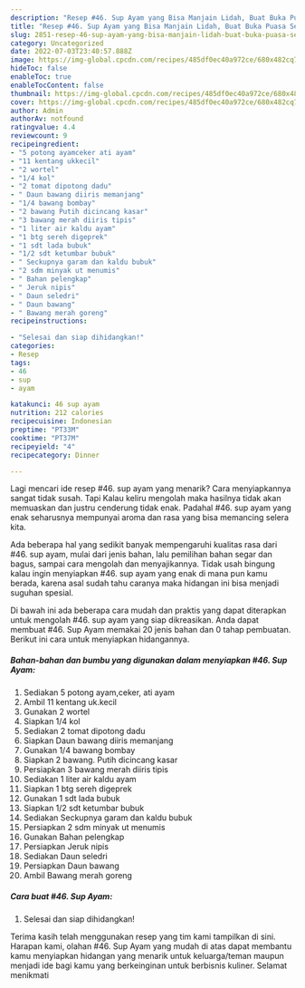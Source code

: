 ```yaml
---
description: "Resep #46. Sup Ayam yang Bisa Manjain Lidah, Buat Buka Puasa Sempurna"
title: "Resep #46. Sup Ayam yang Bisa Manjain Lidah, Buat Buka Puasa Sempurna"
slug: 2851-resep-46-sup-ayam-yang-bisa-manjain-lidah-buat-buka-puasa-sempurna
category: Uncategorized
date: 2022-07-03T23:40:57.888Z
image: https://img-global.cpcdn.com/recipes/485df0ec40a972ce/680x482cq70/46-sup-ayam-foto-resep-utama.jpg
hideToc: false
enableToc: true
enableTocContent: false
thumbnail: https://img-global.cpcdn.com/recipes/485df0ec40a972ce/680x482cq70/46-sup-ayam-foto-resep-utama.jpg
cover: https://img-global.cpcdn.com/recipes/485df0ec40a972ce/680x482cq70/46-sup-ayam-foto-resep-utama.jpg
author: Admin
authorAv: notfound
ratingvalue: 4.4
reviewcount: 9
recipeingredient:
- "5 potong ayamceker ati ayam"
- "11 kentang ukkecil"
- "2 wortel"
- "1/4 kol"
- "2 tomat dipotong dadu"
- " Daun bawang diiris memanjang"
- "1/4 bawang bombay"
- "2 bawang Putih dicincang kasar"
- "3 bawang merah diiris tipis"
- "1 liter air kaldu ayam"
- "1 btg sereh digeprek"
- "1 sdt lada bubuk"
- "1/2 sdt ketumbar bubuk"
- " Seckupnya garam dan kaldu bubuk"
- "2 sdm minyak ut menumis"
- " Bahan pelengkap"
- " Jeruk nipis"
- " Daun seledri"
- " Daun bawang"
- " Bawang merah goreng"
recipeinstructions:

- "Selesai dan siap dihidangkan!"
categories:
- Resep
tags:
- 46
- sup
- ayam

katakunci: 46 sup ayam 
nutrition: 212 calories
recipecuisine: Indonesian
preptime: "PT33M"
cooktime: "PT37M"
recipeyield: "4"
recipecategory: Dinner

---
```



Lagi mencari ide resep #46. sup ayam yang menarik? Cara menyiapkannya sangat tidak susah. Tapi Kalau keliru mengolah maka hasilnya tidak akan memuaskan dan justru cenderung tidak enak. Padahal #46. sup ayam yang enak seharusnya mempunyai aroma dan rasa yang bisa memancing selera kita.


Ada beberapa hal yang sedikit banyak mempengaruhi kualitas rasa dari #46. sup ayam, mulai dari jenis bahan, lalu pemilihan bahan segar dan bagus, sampai cara mengolah dan menyajikannya. Tidak usah bingung kalau ingin menyiapkan #46. sup ayam yang enak di mana pun kamu berada, karena asal sudah tahu caranya maka hidangan ini bisa menjadi suguhan spesial.




Di bawah ini ada beberapa cara mudah dan praktis yang dapat diterapkan untuk mengolah #46. sup ayam yang siap dikreasikan. Anda dapat membuat #46. Sup Ayam memakai 20 jenis bahan dan 0 tahap pembuatan. Berikut ini cara untuk menyiapkan hidangannya.

<!--inarticleads1-->

##### Bahan-bahan dan bumbu yang digunakan dalam menyiapkan #46. Sup Ayam:

1. Sediakan 5 potong ayam,ceker, ati ayam
1. Ambil 11 kentang uk.kecil
1. Gunakan 2 wortel
1. Siapkan 1/4 kol
1. Sediakan 2 tomat dipotong dadu
1. Siapkan  Daun bawang diiris memanjang
1. Gunakan 1/4 bawang bombay
1. Siapkan 2 bawang. Putih dicincang kasar
1. Persiapkan 3 bawang merah diiris tipis
1. Sediakan 1 liter air kaldu ayam
1. Siapkan 1 btg sereh digeprek
1. Gunakan 1 sdt lada bubuk
1. Siapkan 1/2 sdt ketumbar bubuk
1. Sediakan  Seckupnya garam dan kaldu bubuk
1. Persiapkan 2 sdm minyak ut menumis
1. Gunakan  Bahan pelengkap
1. Persiapkan  Jeruk nipis
1. Sediakan  Daun seledri
1. Persiapkan  Daun bawang
1. Ambil  Bawang merah goreng




<!--inarticleads2-->

##### Cara buat #46. Sup Ayam:


1. Selesai dan siap dihidangkan!



Terima kasih telah menggunakan resep yang tim kami tampilkan di sini. Harapan kami, olahan #46. Sup Ayam yang mudah di atas dapat membantu kamu menyiapkan hidangan yang menarik untuk keluarga/teman maupun menjadi ide bagi kamu yang berkeinginan untuk berbisnis kuliner. Selamat menikmati
